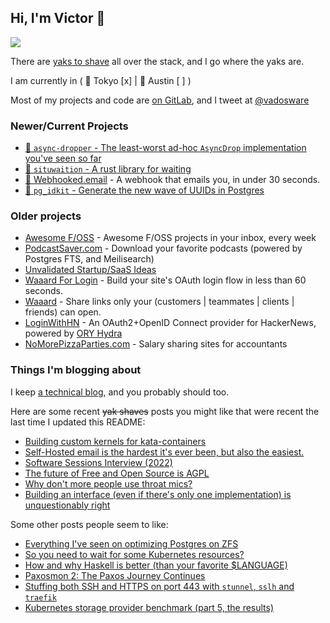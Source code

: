 ## Hi, I'm Victor  👋

<img src="https://flying-git.com/t3hmrman.svg" />

There are [yaks to shave](https://en.wiktionary.org/wiki/yak_shaving) all over the stack, and I go where the yaks are.

I am currently in ( 🗼 Tokyo [x] | 🤠 Austin [ ] )

Most of my projects and code are [on GitLab](https://gitlab.com/mrman), and I tweet at [@vadosware](https://twitter.com/vadosware)

### Newer/Current Projects

- [🦀 `async-dropper` - The least-worst ad-hoc `AsyncDrop` implementation you've seen so far](https://github.com/t3hmrman/async-dropper)
- [🦀 `situwaition` - A rust library for waiting](https://github.com/t3hmrman/situwaition)
- [📨 Webhooked.email](https://webhooked.email?ref=gh-profile) - A webhook that emails you, in under 30 seconds.
- [🐘 `pg_idkit` - Generate the new wave of UUIDs in Postgres](https://github.com/t3hmrman/pg_idkit)

### Older projects

- [Awesome F/OSS](https://awesomefoss.com) - Awesome F/OSS projects in your inbox, every week
- [PodcastSaver.com](https://podcastsaver.com) - Download your favorite podcasts (powered by Postgres FTS, and Meilisearch)
- [Unvalidated Startup/SaaS Ideas](https://unvalidated-ideas.vadosware.io?ref=github)
- [Waaard For Login](https://waaard.com/for/login?ref=github) - Build your site's OAuth login flow in less than 60 seconds.
- [Waaard](https://waaard.com?ref=github) - Share links only your (customers | teammates | clients | friends) can open.
- [LoginWithHN](https://loginwithhn.com?ref=github) - An OAuth2+OpenID Connect provider for HackerNews, powered by [ORY Hydra](https://www.ory.sh/hydra/)
- [NoMorePizzaParties.com](https://nomorepizzaparties.com?ref=github) - Salary sharing sites for accountants

### Things I'm blogging about

I keep [a technical blog](https://vadosware.io), and you probably should too.

Here are some recent ~~yak shaves~~ posts you might like that were recent the last time I updated this README:
- [Building custom kernels for kata-containers](https://vadosware.io/post/building-custom-kernels-for-kata-containers/)
- [Self-Hosted email is the hardest it's ever been, but also the easiest.](https://vadosware.io/post/its-never-been-easier-or-harder-to-self-host-email/)
- [Software Sessions Interview (2022)](https://vadosware.io/post/software-sessions-interview-2022/)
- [The future of Free and Open Source is AGPL](https://vadosware.io/post/the-future-of-free-and-open-source-is-agpl/)
- [Why don't more people use throat mics?](https://vadosware.io/post/why-dont-more-people-use-throat-mics/)
- [Building an interface (even if there's only one implementation) is unquestionably right](https://vadosware.io/post/building-an-interface-with-one-implementation-is-unquestionably-right/)

Some other posts people seem to like:
- [Everything I've seen on optimizing Postgres on ZFS](https://vadosware.io/post/everything-ive-seen-on-optimizing-postgres-on-zfs-on-linux/)
- [So you need to wait for some Kubernetes resources?](https://vadosware.io/post/so-you-need-to-wait-for-some-kubernetes-resources/)
- [How and why Haskell is better (than your favorite $LANGUAGE)](https://vadosware.io/post/how-and-why-haskell-is-better/)
- [Paxosmon 2: The Paxos Journey Continues](https://vadosware.io/post/paxosmon-2-the-journey-continues/)
- [Stuffing both SSH and HTTPS on port 443 with `stunnel`, `sslh` and `traefik`](https://vadosware.io/post/stuffing-both-ssh-and-https-on-port-443-with-stunnel-ssh-and-traefik/)
- [Kubernetes storage provider benchmark (part 5, the results)](https://vadosware.io/post/k8s-storage-provider-benchmarks-round-2-part-5/)
